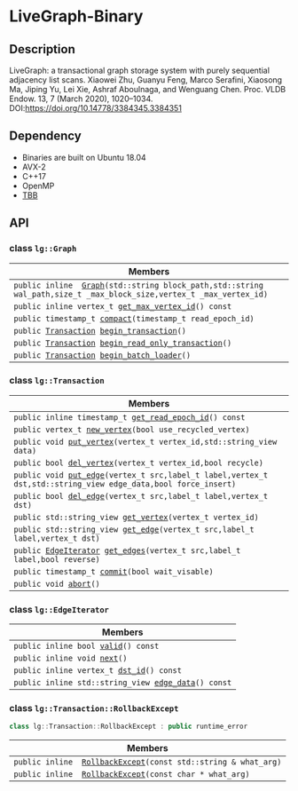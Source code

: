 # LiveGraph-Binary

## Description
LiveGraph: a transactional graph storage system with purely sequential adjacency list scans.
Xiaowei Zhu, Guanyu Feng, Marco Serafini, Xiaosong Ma, Jiping Yu, Lei Xie, Ashraf Aboulnaga, and Wenguang Chen.
Proc. VLDB Endow. 13, 7 (March 2020), 1020–1034. DOI:https://doi.org/10.14778/3384345.3384351

## Dependency
 - Binaries are built on Ubuntu 18.04
 - AVX-2
 - C++17
 - OpenMP
 - [TBB](https://github.com/oneapi-src/oneTBB)

## API

### class `lg::Graph`

 Members                        |
--------------------------------|
`public inline  `[`Graph`](#d5/d1f/classlg_1_1Graph_1a9eaef12fb2758edf6fba991e694fc78b)`(std::string block_path,std::string wal_path,size_t _max_block_size,vertex_t _max_vertex_id)` |
`public inline vertex_t `[`get_max_vertex_id`](#d5/d1f/classlg_1_1Graph_1ae32a89731e2bb72261e46256994f50f6)`() const` |
`public timestamp_t `[`compact`](#d5/d1f/classlg_1_1Graph_1a0317d09d47305d76012beeaecbb14110)`(timestamp_t read_epoch_id)` |
`public `[`Transaction`](#de/d80/classlg_1_1Transaction)` `[`begin_transaction`](#d5/d1f/classlg_1_1Graph_1a0dc3e75cc1a569c887ed3644aa58c25d)`()` |
`public `[`Transaction`](#de/d80/classlg_1_1Transaction)` `[`begin_read_only_transaction`](#d5/d1f/classlg_1_1Graph_1a859327efb8164edb84b4cbad088ed129)`()` |
`public `[`Transaction`](#de/d80/classlg_1_1Transaction)` `[`begin_batch_loader`](#d5/d1f/classlg_1_1Graph_1a16e393872779448ceec388242e7840b9)`()` |

### class `lg::Transaction`

 Members                        |
--------------------------------|
`public inline timestamp_t `[`get_read_epoch_id`](#de/d80/classlg_1_1Transaction_1a4cfbb234332801135186637581c703bb)`() const` |
`public vertex_t `[`new_vertex`](#de/d80/classlg_1_1Transaction_1ab56133b8ed4004eab383dc4d4a1ea52c)`(bool use_recycled_vertex)` |
`public void `[`put_vertex`](#de/d80/classlg_1_1Transaction_1adae09fe945b64a309973657b55317138)`(vertex_t vertex_id,std::string_view data)` |
`public bool `[`del_vertex`](#de/d80/classlg_1_1Transaction_1a83b4e9b86c13890c8d7019778149a545)`(vertex_t vertex_id,bool recycle)` |
`public void `[`put_edge`](#de/d80/classlg_1_1Transaction_1aecf88f276f3768a5b0d01253b64ae21b)`(vertex_t src,label_t label,vertex_t dst,std::string_view edge_data,bool force_insert)` |
`public bool `[`del_edge`](#de/d80/classlg_1_1Transaction_1a5b22fa1a3b0a1e33874bfbd99755c597)`(vertex_t src,label_t label,vertex_t dst)` |
`public std::string_view `[`get_vertex`](#de/d80/classlg_1_1Transaction_1a1cd41d8828d4ad5096ded9f340f0ae24)`(vertex_t vertex_id)` |
`public std::string_view `[`get_edge`](#de/d80/classlg_1_1Transaction_1ad445ab1a95bfb81829ef3a9c1e221573)`(vertex_t src,label_t label,vertex_t dst)` |
`public `[`EdgeIterator`](#d4/d30/classlg_1_1EdgeIterator)` `[`get_edges`](#de/d80/classlg_1_1Transaction_1aaec4015431a6afd9c710b3fca427555d)`(vertex_t src,label_t label,bool reverse)` |
`public timestamp_t `[`commit`](#de/d80/classlg_1_1Transaction_1a6a3b303f8a44d7757d3b9cf8c79f23a0)`(bool wait_visable)` |
`public void `[`abort`](#de/d80/classlg_1_1Transaction_1a11db8852227f0bf3bf103483032711f5)`()` |

### class `lg::EdgeIterator`

 Members                        |
--------------------------------|
`public inline bool `[`valid`](#d4/d30/classlg_1_1EdgeIterator_1a016d207a852844281c3e4d33afb9bde5)`() const` |
`public inline void `[`next`](#d4/d30/classlg_1_1EdgeIterator_1aa3af5e0a36848a3da43791744808a534)`()` |
`public inline vertex_t `[`dst_id`](#d4/d30/classlg_1_1EdgeIterator_1a3a545a34b93fcb7a10da270d62195e05)`() const` |
`public inline std::string_view `[`edge_data`](#d4/d30/classlg_1_1EdgeIterator_1aaa5ea498742f1f244d52ef596f652f57)`() const` |

### class `lg::Transaction::RollbackExcept`

```cpp
class lg::Transaction::RollbackExcept : public runtime_error
```

 Members                        |
--------------------------------|
`public inline  `[`RollbackExcept`](#df/d6f/classlg_1_1Transaction_1_1RollbackExcept_1a5495fa81b025448e10b3f754b2065bd6)`(const std::string & what_arg)` |
`public inline  `[`RollbackExcept`](#df/d6f/classlg_1_1Transaction_1_1RollbackExcept_1a470f073f1e4a421ee91b17aa218f296d)`(const char * what_arg)` |

